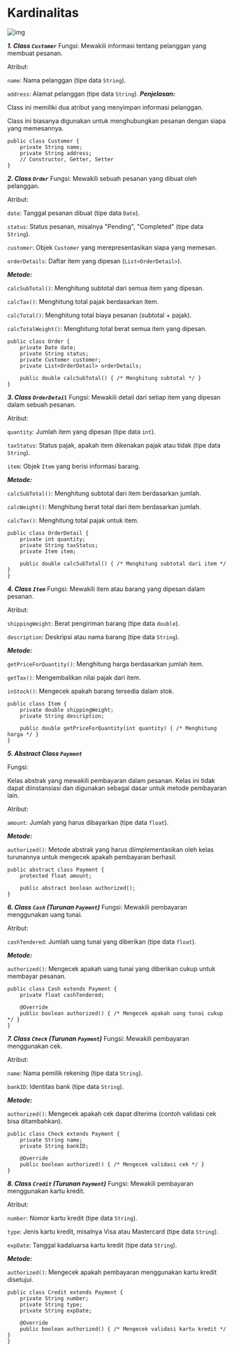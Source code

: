 # Kardinalitas

![img](soal(2).jpeg)

***1. Class ```Customer```***
Fungsi:
Mewakili informasi tentang pelanggan yang membuat pesanan.

Atribut:

```name```: Nama pelanggan (tipe data ```String```).

```address```: Alamat pelanggan (tipe data ```String```).
***Penjelasan:***

Class ini memiliki dua atribut yang menyimpan informasi pelanggan.

Class ini biasanya digunakan untuk menghubungkan pesanan dengan siapa yang memesannya.
```
public class Customer {
    private String name;
    private String address;
    // Constructor, Getter, Setter
}
```
***2. Class ```Order```***
Fungsi:
Mewakili sebuah pesanan yang dibuat oleh pelanggan.

Atribut:

```date```: Tanggal pesanan dibuat (tipe data ```Date```).

```status```: Status pesanan, misalnya "Pending", "Completed" (tipe data ```String```).

```customer```: Objek ```Customer``` yang merepresentasikan siapa yang memesan.

```orderDetails```: Daftar item yang dipesan (```List<OrderDetail>```).

***Metode:***

```calcSubTotal()```: Menghitung subtotal dari semua item yang dipesan.

```calcTax()```: Menghitung total pajak berdasarkan item.

```calcTotal()```: Menghitung total biaya pesanan (subtotal + pajak).

```calcTotalWeight()```: Menghitung total berat semua item yang dipesan.

```
public class Order {
    private Date date;
    private String status;
    private Customer customer;
    private List<OrderDetail> orderDetails;

    public double calcSubTotal() { /* Menghitung subtotal */ }
}
```
***3. Class ```OrderDetail```***
Fungsi:
Mewakili detail dari setiap item yang dipesan dalam sebuah pesanan.

Atribut:

```quantity```: Jumlah item yang dipesan (tipe data ```int```).

```taxStatus```: Status pajak, apakah item dikenakan pajak atau tidak (tipe data ```String```).

```item```: Objek ```Item``` yang berisi informasi barang.

***Metode:***

```calcSubTotal()```: Menghitung subtotal dari item berdasarkan jumlah.

```calcWeight()```: Menghitung berat total dari item berdasarkan jumlah.

```calcTax()```: Menghitung total pajak untuk item.
```
public class OrderDetail {
    private int quantity;
    private String taxStatus;
    private Item item;

    public double calcSubTotal() { /* Menghitung subtotal dari item */ }
}
```
***4. Class ```Item```***
Fungsi:
Mewakili item atau barang yang dipesan dalam pesanan.

Atribut:

```shippingWeight```: Berat pengiriman barang (tipe data ```double```).

```description```: Deskripsi atau nama barang (tipe data ```String```).

***Metode:***

```getPriceForQuantity()```: Menghitung harga berdasarkan jumlah item.

```getTax()```: Mengembalikan nilai pajak dari item.

```inStock()```: Mengecek apakah barang tersedia dalam stok.
```
public class Item {
    private double shippingWeight;
    private String description;

    public double getPriceForQuantity(int quantity) { /* Menghitung harga */ }
}
```
***5. Abstract Class ```Payment```***

Fungsi:

Kelas abstrak yang mewakili pembayaran dalam pesanan. Kelas ini tidak dapat diinstansiasi dan digunakan sebagai dasar untuk metode pembayaran lain.

Atribut:

```amount```: Jumlah yang harus dibayarkan (tipe data ```float```).

***Metode:***

```authorized()```: Metode abstrak yang harus diimplementasikan oleh kelas turunannya untuk mengecek apakah pembayaran berhasil.
```
public abstract class Payment {
    protected float amount;

    public abstract boolean authorized();
}
```
***6. Class ```Cash``` (Turunan ```Payment```)***
Fungsi:
Mewakili pembayaran menggunakan uang tunai.

Atribut:

```cashTendered```: Jumlah uang tunai yang diberikan (tipe data ```float```).

***Metode:***

```authorized()```: Mengecek apakah uang tunai yang diberikan cukup untuk membayar pesanan.
```
public class Cash extends Payment {
    private float cashTendered;

    @Override
    public boolean authorized() { /* Mengecek apakah uang tunai cukup */ }
}
```
***7. Class ```Check``` (Turunan ```Payment```)***
Fungsi:
Mewakili pembayaran menggunakan cek.

Atribut:

```name```: Nama pemilik rekening (tipe data ```String```).

```bankID```: Identitas bank (tipe data ```String```).

***Metode:***

```authorized()```: Mengecek apakah cek dapat diterima (contoh validasi cek bisa ditambahkan).
```
public class Check extends Payment {
    private String name;
    private String bankID;

    @Override
    public boolean authorized() { /* Mengecek validasi cek */ }
}
```
***8. Class ```Credit``` (Turunan ```Payment```)***
Fungsi:
Mewakili pembayaran menggunakan kartu kredit.

Atribut:

```number```: Nomor kartu kredit (tipe data ```String```).

```type```: Jenis kartu kredit, misalnya Visa atau Mastercard (tipe data ```String```).

```expDate```: Tanggal kadaluarsa kartu kredit (tipe data ```String```).

***Metode:***

```authorized()```: Mengecek apakah pembayaran menggunakan kartu kredit disetujui.
```
public class Credit extends Payment {
    private String number;
    private String type;
    private String expDate;

    @Override
    public boolean authorized() { /* Mengecek validasi kartu kredit */ }
}
```
